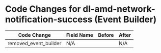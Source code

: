 # Code Changes for dl-amd-network-notification-success (Event Builder)

| Code Change | Field Name | Before | After |
|-------------|------------|--------|-------|
| removed_event_builder | N/A |  | N/A |